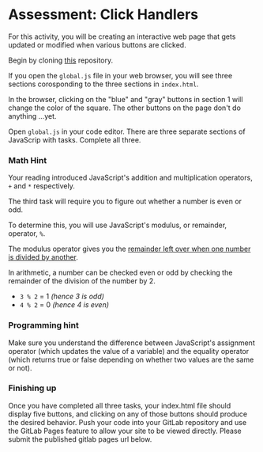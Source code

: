 # Assessment: Click Handlers #

For this activity, you will be creating an interactive web page that gets updated or modified when various buttons are clicked. 

Begin by cloning [this](https://gitlab.com/kenzie-academy/se/fe/getting-started-with-javascript/s_click-handlers) repository. 

If you open the `global.js` file in your web browser, you will see three sections corosponding to the three sections in `index.html`.

In the browser, clicking on the "blue" and "gray" buttons in section 1 will change the color of the square. The other buttons on the page don't do anything ...yet.

Open `global.js` in your code editor. There are three separate sections of JavaScrip with tasks. Complete all three.

### Math Hint ###

Your reading introduced JavaScript's addition and multiplication operators, `+` and `*` respectively.

The third task will require you to figure out whether a number is even or odd.

To determine this, you will use JavaScript's modulus, or remainder, operator, `%`.

The modulus operator gives you the [remainder left over when one number is divided by another](https://www.mathsisfun.com/numbers/division-remainder.html).

In arithmetic, a number can be checked even or odd by checking the remainder of the division of the number by 2.

-	`3 % 2` = 1 _(hence 3 is odd)_
-	`4 % 2` = 0 _(hence 4 is even)_

### Programming hint ###

Make sure you understand the difference between JavaScript's assignment operator (which updates the value of a variable) and the equality operator (which returns true or false depending on whether two values are the same or not).

### Finishing up ###

Once you have completed all three tasks, your index.html file should display five buttons, and clicking on any of those buttons should produce the desired behavior. Push your code into your GitLab repository and use the GitLab Pages feature to allow your site to be viewed directly. Please submit the published gitlab pages url below.
